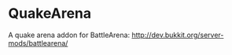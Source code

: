 QuakeArena
==========

A quake arena addon for BattleArena: http://dev.bukkit.org/server-mods/battlearena/